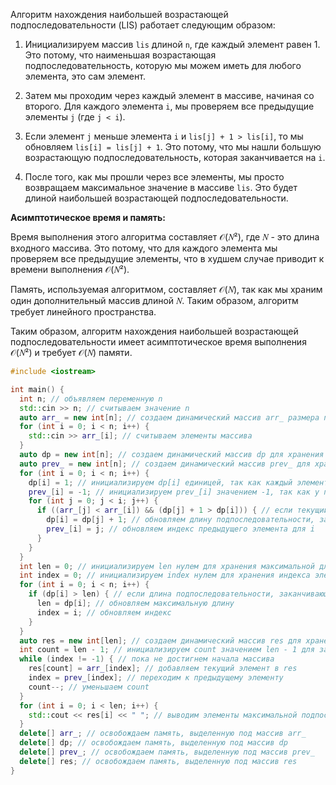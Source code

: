Алгоритм нахождения наибольшей возрастающей подпоследовательности (LIS) работает следующим образом:

1. Инициализируем массив `lis` длиной `n`, где каждый элемент равен 1. Это потому, что наименьшая возрастающая
   подпоследовательность, которую мы можем иметь для любого элемента, это сам элемент.

2. Затем мы проходим через каждый элемент в массиве, начиная со второго. Для каждого элемента `i`, мы проверяем все
   предыдущие элементы `j` (где `j < i`).

3. Если элемент `j` меньше элемента `i` и `lis[j] + 1 > lis[i]`, то мы обновляем `lis[i] = lis[j] + 1`. Это потому, что
   мы нашли большую возрастающую подпоследовательность, которая заканчивается на `i`.

4. После того, как мы прошли через все элементы, мы просто возвращаем максимальное значение в массиве `lis`. Это будет
   длиной наибольшей возрастающей подпоследовательности.

**Асимптотическое время и память:**

Время выполнения этого алгоритма составляет 𝒪(𝑁²), где 𝑁 - это длина входного массива. Это потому, что для
каждого элемента мы проверяем все предыдущие элементы, что в худшем случае приводит к времени выполнения 𝒪(𝑁²).

Память, используемая алгоритмом, составляет 𝒪(𝑁), так как мы храним один дополнительный массив длиной 𝑁. Таким
образом, алгоритм требует линейного пространства.

Таким образом, алгоритм нахождения наибольшей возрастающей подпоследовательности имеет асимптотическое время выполнения
𝒪(𝑁²) и требует 𝒪(𝑁) памяти.

```c++
#include <iostream>

int main() {
  int n; // объявляем переменную n
  std::cin >> n; // считываем значение n
  auto arr_ = new int[n]; // создаем динамический массив arr_ размера n
  for (int i = 0; i < n; i++) {
    std::cin >> arr_[i]; // считываем элементы массива
  }
  auto dp = new int[n]; // создаем динамический массив dp для хранения длин подпоследовательностей
  auto prev_ = new int[n]; // создаем динамический массив prev_ для хранения индексов предыдущих элементов
  for (int i = 0; i < n; i++) {
    dp[i] = 1; // инициализируем dp[i] единицей, так как каждый элемент является подпоследовательностью длины 1
    prev_[i] = -1; // инициализируем prev_[i] значением -1, так как у первого элемента нет предыдущего элемента
    for (int j = 0; j < i; j++) {
      if ((arr_[j] < arr_[i]) && (dp[j] + 1 > dp[i])) { // если текущий элемент больше предыдущего и длина подпоследовательности, заканчивающейся на j, больше текущей длины
        dp[i] = dp[j] + 1; // обновляем длину подпоследовательности, заканчивающейся на i
        prev_[i] = j; // обновляем индекс предыдущего элемента для i
      }
    }
  }
  int len = 0; // инициализируем len нулем для хранения максимальной длины подпоследовательности
  int index = 0; // инициализируем index нулем для хранения индекса элемента, на котором заканчивается максимальная подпоследовательность
  for (int i = 0; i < n; i++) {
    if (dp[i] > len) { // если длина подпоследовательности, заканчивающейся на i, больше текущей максимальной длины
      len = dp[i]; // обновляем максимальную длину
      index = i; // обновляем индекс
    }
  }
  auto res = new int[len]; // создаем динамический массив res для хранения максимальной подпоследовательности
  int count = len - 1; // инициализируем count значением len - 1 для заполнения массива res с конца
  while (index != -1) { // пока не достигнем начала массива
    res[count] = arr_[index]; // добавляем текущий элемент в res
    index = prev_[index]; // переходим к предыдущему элементу
    count--; // уменьшаем count
  }
  for (int i = 0; i < len; i++) {
    std::cout << res[i] << " "; // выводим элементы максимальной подпоследовательности
  }
  delete[] arr_; // освобождаем память, выделенную под массив arr_
  delete[] dp; // освобождаем память, выделенную под массив dp
  delete[] prev_; // освобождаем память, выделенную под массив prev_
  delete[] res; // освобождаем память, выделенную под массив res
}
```